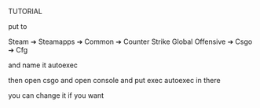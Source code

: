 TUTORIAL





put to


Steam   ➔   Steamapps   ➔   Common   ➔   Counter Strike Global Offensive      ➔     Csgo      ➔      Cfg        



and name it autoexec






then open csgo and open console and  put          exec autoexec           in there





you can change it if you want
